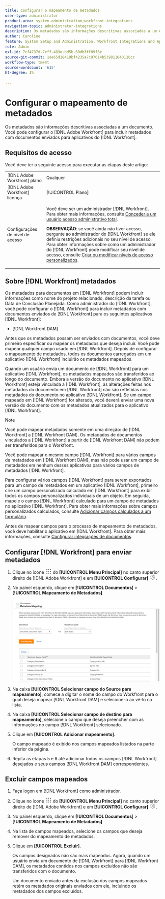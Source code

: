 ```yaml
---
title: Configurar o mapeamento de metadados
user-type: administrator
product-area: system-administration;workfront-integrations
navigation-topic: administrator-integrations
description: Os metadados são informações descritivas associadas a um documento. Você pode configurar [!DNL Adobe Workfront] para incluir metadados com documentos enviados para [!DNL Workfront] aplicativos.
author: Caroline
feature: System Setup and Administration, Workfront Integrations and Apps
role: Admin
exl-id: 7cf4787d-7cff-489e-bd5b-69db3ff09f6e
source-git-commit: 1ae65d18419bf4235a7c97614b539811643110cc
workflow-type: tm+mt
source-wordcount: '615'
ht-degree: 1%

---
```


# Configurar o mapeamento de metadados

Os metadados são informações descritivas associadas a um documento. Você pode configurar o [!DNL Adobe Workfront] para incluir metadados com documentos enviados para aplicativos do [!DNL Workfront].

## Requisitos de acesso

Você deve ter o seguinte acesso para executar as etapas deste artigo:

<table style="table-layout:auto"> 
 <col> 
 <col> 
 <tbody> 
  <tr> 
   <td role="rowheader">[!DNL Adobe Workfront] plano</td> 
   <td>Qualquer</td> 
  </tr> 
  <tr> 
   <td role="rowheader">[!DNL Adobe Workfront] licença</td> 
   <td>[!UICONTROL Plano]</td> 
  </tr> 
  <tr> 
   <td role="rowheader">Configurações de nível de acesso</td> 
   <td> <p>Você deve ser um administrador [!DNL Workfront]. Para obter mais informações, consulte <a href="../../administration-and-setup/add-users/configure-and-grant-access/grant-a-user-full-administrative-access.md" class="MCXref xref">Conceder a um usuário acesso administrativo total</a>.</p> <p><b>OBSERVAÇÃO</b>: se você ainda não tiver acesso, pergunte ao administrador do [!DNL Workfront] se ele definiu restrições adicionais no seu nível de acesso. Para obter informações sobre como um administrador do [!DNL Workfront] pode modificar seu nível de acesso, consulte <a href="../../administration-and-setup/add-users/configure-and-grant-access/create-modify-access-levels.md" class="MCXref xref">Criar ou modificar níveis de acesso personalizados</a>.</p> </td> 
  </tr> 
 </tbody> 
</table>

## Sobre [!DNL Workfront] metadados

Os metadados para documentos em [!DNL Workfront] podem incluir informações como nome do projeto relacionado, descrição da tarefa ou Data de Conclusão Planejada. Como administrador do [!DNL Workfront], você pode configurar o [!DNL Workfront] para incluir metadados com documentos enviados de [!DNL Workfront] para os seguintes aplicativos [!DNL Workfront]:

* [!DNL Workfront DAM]

Antes que os metadados possam ser enviados com documentos, você deve primeiro especificar ou mapear os metadados que deseja incluir. Você pode mapear qualquer campo usado em [!DNL Workfront]. Depois de configurar o mapeamento de metadados, todos os documentos carregados em um aplicativo [!DNL Workfront] incluirão os metadados mapeados.

Quando um usuário envia um documento de [!DNL Workfront] para um aplicativo [!DNL Workfront], os metadados mapeados são transferidos ao longo do documento. Embora a versão do documento no aplicativo [!DNL Workfront] esteja vinculada a [!DNL Workfront], as alterações feitas nos metadados do documento em [!DNL Workfront] não são refletidas nos metadados do documento no aplicativo [!DNL Workfront]. Se um campo mapeado em [!DNL Workfront] for alterado, você deverá enviar uma nova versão do documento com os metadados atualizados para o aplicativo [!DNL Workfront].

>[!NOTE]
>
>Você pode mapear metadados somente em uma direção: de [!DNL Workfront] a [!DNL Workfront DAM]. Os metadados de documentos vinculados a [!DNL Workfront] a partir de [!DNL Workfront DAM] não podem ser transferidos para o Workfront.

Você pode mapear o mesmo campo [!DNL Workfront] para vários campos de metadados em [!DNL Workfront DAM], mas não pode usar um campo de metadados em nenhum desses aplicativos para vários campos de metadados [!DNL Workfront].

Para configurar vários campos [!DNL Workfront] para serem exportados para um campo de metadados em um aplicativo [!DNL Workfront], primeiro crie um campo personalizado calculado em [!DNL Workfront] para exibir todos os campos personalizados individuais de um objeto. Em seguida, mapeie o campo [!DNL Workfront] calculado para um campo de metadados no aplicativo [!DNL Workfront]. Para obter mais informações sobre campos personalizados calculados, consulte [Adicionar campos calculados a um formulário](/help/quicksilver/administration-and-setup/customize-workfront/create-manage-custom-forms/form-designer/design-a-form/add-a-calculated-field.md).

Antes de mapear campos para o processo de mapeamento de metadados, você deve habilitar o aplicativo em [!DNL Workfront]. Para obter mais informações, consulte [Configurar integrações de documentos](../../administration-and-setup/configure-integrations/configure-document-integrations.md).

## Configurar [!DNL Workfront] para enviar metadados

1. Clique no ícone ![](assets/main-menu-icon.png) do **[!UICONTROL Menu Principal]** no canto superior direito de [!DNL Adobe Workfront] e em **[!UICONTROL Configurar]** ![](assets/gear-icon-settings.png).

1. No painel esquerdo, clique em **[!UICONTROL Documentos]** > **[!UICONTROL Mapeamento de Metadados]**.

   ![](assets/metadata-mapping.png)

1. Na caixa **[!UICONTROL Selecionar campo do Source para mapeamento]**, comece a digitar o nome do campo do Workfront para o qual deseja mapear [!DNL Workfront DAM] e selecione-o ao vê-lo na lista.
1. Na caixa **[!UICONTROL Selecionar campo de destino para mapeamento]**, selecione o campo que deseja preencher com as informações no campo [!DNL Workfront] selecionado.

1. Clique em **[!UICONTROL Adicionar mapeamento]**.

   O campo mapeado é exibido nos campos mapeados listados na parte inferior da página.

1. Repita as etapas 5 e 6 até adicionar todos os campos [!DNL Workfront] desejados e seus campos [!DNL Workfront DAM] correspondentes.

## Excluir campos mapeados

1. Faça logon em [!DNL Workfront] como administrador.
1. Clique no ícone ![](assets/main-menu-icon.png) do **[!UICONTROL Menu Principal]** no canto superior direito de [!DNL Adobe Workfront] e em **[!UICONTROL Configurar]** ![](assets/gear-icon-settings.png).

1. No painel esquerdo, clique em **[!UICONTROL Documentos]** > **[!UICONTROL Mapeamento de Metadados]**.

1. Na lista de campos mapeados, selecione os campos que deseja remover do mapeamento de metadados.
1. Clique em **[!UICONTROL Excluir]**.

   Os campos designados não são mais mapeados. Agora, quando um usuário envia um documento de [!DNL Workfront] para [!DNL Workfront DAM], os metadados contidos nos campos excluídos não são transferidos com o documento.

   Um documento enviado antes da exclusão dos campos mapeados retém os metadados originais enviados com ele, incluindo os metadados dos campos excluídos.
